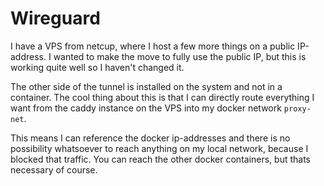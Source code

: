 # Wireguard

I have a VPS from netcup, where I host a few more things on a public IP-address. 
I wanted to make the move to fully use the public IP, but this is working quite well so I haven't changed it.

The other side of the tunnel is installed on the system and not in a container.
The cool thing about this is that I can directly route everything I want from the caddy instance on the VPS into my docker network `proxy-net`.

This means I can reference the docker ip-addresses and there is no possibility whatsoever to reach anything on my local network, because I blocked that traffic. You can reach the other docker containers, but thats necessary of course.